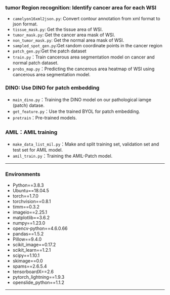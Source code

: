 
### tumor Region recognition: Identify cancer area for each WSI

* `camelyon16xml2json.py`: Convert contour annotation from xml format to json format.
* `tissue_mask.py`: Get the tissue area of WSI.
* `tumor_mask.py`: Get the cancer area mask of WSI.
* `non_tumor_mask.py`: Get the normal area mask of WSI.
* `sampled_spot_gen.py`:Get random coordinate points in the cancer region
* `patch_gen.py`:Get the patch dataset
* `train.py`：Train cancerous area segmentation model on cancer and normal patch dataset.
* `probs_map.py`：Predicting the cancerous area heatmap of WSI using cancerous area segmentation model.

### DINO: Use  DINO for patch embedding

* `main_dino.py`：Training the DINO model on our pathological iamge (patch) datase.
* `get_feature.py`：Use the trained BYOL for patch embedding.
* `pretrain`：Pre-trained models.


### AMIL：AMIL training

* `make_data_list_mil.py`：Make and split training set, validation set and test set for AMIL model.
* `amil_train.py`：Training the AMIL-Patch model.

- - - 
### Environments
* Python==3.8.3
* Ubuntu==18.04.5
* torch==1.7.0
* torchvision==0.8.1
* timm==0.3.2
* imageio==2.25.1
* matplotlib==3.6.2
* numpy==1.23.0
* opencv-python==4.6.0.66
* pandas==1.5.2
* Pillow==9.4.0
* scikit_image==0.17.2
* scikit_learn==1.2.1
* scipy==1.10.1
* skimage==0.0
* spams==2.6.5.4
* tensorboardX==2.6
* pytorch_lightning==1.9.3
* openslide_python==1.1.2
- - -
